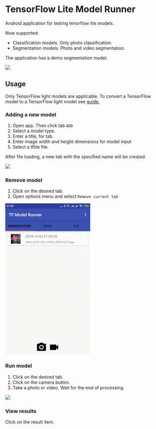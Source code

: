 # TensorFlow Lite Model Runner

Android application for testing tenorflow lite models.

Now supported:
 - Classification models. Only photo classification.
 - Segmentation models. Photo and video segmentation.

The application has a demo segmentation model.

![](/media/tf-model-runner_small.gif)

## Usage

Only TensorFlow light models are applicable. To convert a TensorFlow model to a TensorFlow light model see [guide.](https://www.tensorflow.org/lite/guide/get_started#2_convert_the_model_format)

### Adding a new model

1) Open app. Then click tab `ADD`
2) Select a model type.
3) Enter a title, for tab.
4) Enter image width and height dimensions for model input
5) Select a tflite file.

After file loading, a new tab with the specified name will be created.

![](/media/tf-model-runner_new_model_small.gif)

### Remove model

1) Click on the desired tab.
2) Open options menu and select `Remove current tab`

![](/media/tf-model-runner_remove_small.gif)

### Run model

1) Click on the desired tab.
2) Click on the camera button.
3) Take a photo or video. Wait for the end of processing. 

![](/media/tf-model-runner_run_small.gif)

### View results

Click on the result item.
